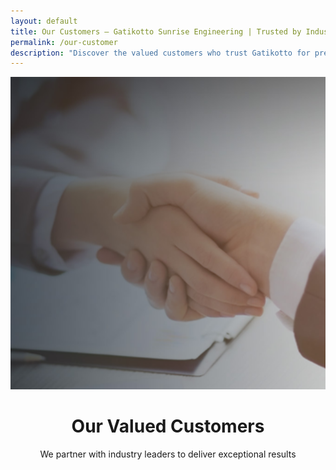```yaml
---
layout: default
title: Our Customers – Gatikotto Sunrise Engineering | Trusted by Industry Leaders
permalink: /our-customer
description: "Discover the valued customers who trust Gatikotto for precision engineering solutions. We proudly serve top clients across automotive, manufacturing, and industrial sectors with high-quality SPM, automation, and machined parts."
---
```

<div class="container-fluid p-0">
  <div class="row g-0">
    <div class="col-12">
      <img src="/assets/images/customers_banner1.jpg" alt="Gatikotto Products" class="img-fluid w-100 d-block" style="height: 500px; object-fit: cover;">
    </div>
  </div>
</div>
<!-- Hero Section -->
<header class="bg-primary text-white py-2">
 <div class="container text-center"><h1 class="display-4">Our Valued Customers</h1><p class="lead">We partner with industry leaders to deliver exceptional results</p></div>
</header>
<!-- our customer  -->
<!-- {% include our-customer.html %} -->
